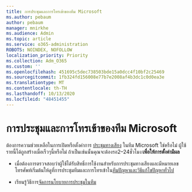 ```yaml
---
title: การประชุมและการโทรเข้าของทีม Microsoft
ms.author: pebaum
author: pebaum
manager: mnirkhe
ms.audience: Admin
ms.topic: article
ms.service: o365-administration
ROBOTS: NOINDEX, NOFOLLOW
localization_priority: Priority
ms.collection: Adm_O365
ms.custom: ''
ms.openlocfilehash: 451695c5dec738503bde15a0dcc4f10bf2c25469
ms.sourcegitcommit: 1fb324fd156008e77b7e2008af4b3dc1c0d0ea3e
ms.translationtype: MT
ms.contentlocale: th-TH
ms.lasthandoff: 10/13/2020
ms.locfileid: "48451455"
---
```

# <a name="microsoft-teams-meetings-and-dial-in"></a>การประชุมและการโทรเข้าของทีม Microsoft

ต้องการความช่วยเหลือในการเปิดหรือตั้งค่าการ [ประชุมทางเสียง](https://docs.microsoft.com/microsoftteams/audio-conferencing-in-office-365) ในทีม Microsoft ใช่หรือไม่ ผู้ใช้รายนี้ได้ถูกสร้างเมื่อเร็วๆนี้หรือไม่ ถ้าเป็นเช่นนั้นคุณจะต้องรอ2–24ชั่วโมง **เพื่อให้การตั้งค่ามีผล**

- เมื่อต้องการตรวจสอบว่าผู้ใช้ได้รับสิทธิ์การใช้งานสำหรับการประชุมทางเสียงและมีหมายเลขโทรศัพท์เริ่มต้นให้ดูที่การประชุมทีมและการโทรเข้าใน[ทีมปัญหาและวิธีแก้ไขปัญหาทั่วไป](https://docs.microsoft.com/microsoftteams/known-issues)

- เรียนรู้วิธีการ[จัดการนโยบายการประชุมในทีม](https://docs.microsoft.com/microsoftteams/meeting-policies-in-teams) 


